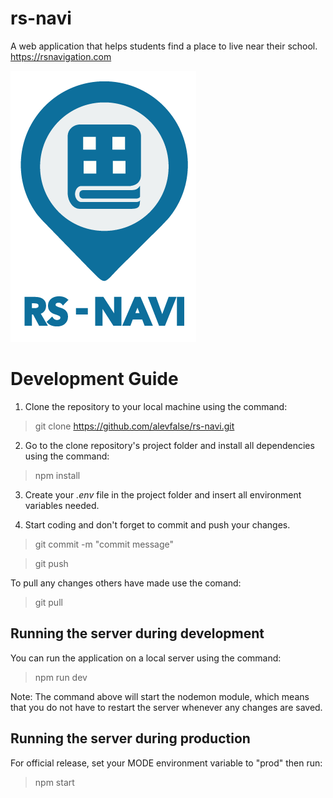 # rs-navi
A web application that helps students find a place to live near their school.  
https://rsnavigation.com

![RS Navi Logo](https://raw.githubusercontent.com/alevfalse/rs-navi/master/src/public/images/rs_navi_logo.png)

# Development Guide
1. Clone the repository to your local machine using the command:
> git clone https://github.com/alevfalse/rs-navi.git

2. Go to the clone repository's project folder and install all dependencies using the command:
> npm install

3. Create your *.env* file in the project folder and insert all environment variables needed.

4. Start coding and don't forget to commit and push your changes.
> git commit -m "commit message"

> git push

To pull any changes others have made use the comand:
> git pull

## Running the server during development
You can run the application on a local server using the command:
> npm run dev

Note: The command above will start the nodemon module, which means that you do not have 
to restart the server whenever any changes are saved.

## Running the server during production
For official release, set your MODE environment variable to "prod" then run:
> npm start


